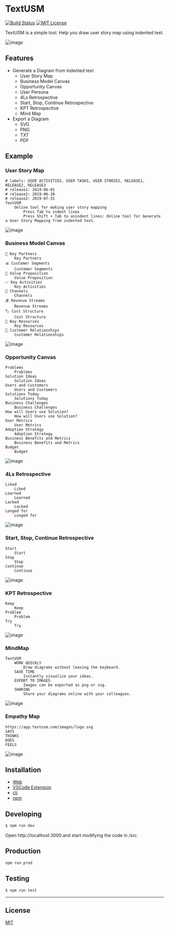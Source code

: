 # TextUSM

[![Build Status](https://travis-ci.com/harehare/textusm.svg?branch=master)](https://travis-ci.com/harehare/textusm) [![MIT License](http://img.shields.io/badge/license-MIT-blue.svg?style=flat)](LICENSE)

TextUSM is a simple tool. Help you draw user story map using indented text.

![image](./img/textusm.gif)

## Features

- Generate a Diagram from indented text
  - User Story Map
  - Business Model Canvas
  - Opportunity Canvas
  - User Persona
  - 4Ls Retrospective
  - Start, Stop, Continue Retrospective
  - KPT Retrospective
  - Mind Map
- Export a Diagram
  - SVG
  - PNG
  - TXT
  - PDF

## Example

### User Story Map

```
# labels: USER ACTIVITIES, USER TASKS, USER STORIES, RELEASE1, RELEASE2, RELEASE3
# release1: 2019-06-01
# release2: 2019-06-30
# release2: 2019-07-31
TextUSM
    Online tool for making user story mapping
        Press Tab to indent lines
        Press Shift + Tab to unindent lines: Online tool for Generate a User Story Mapping from indented text.
```

![image](./img/usm.png)

### Business Model Canvas

```
👥 Key Partners
    Key Partners
📊 Customer Segments
    Customer Segments
🎁 Value Proposition
    Value Proposition
✅ Key Activities
    Key Activities
🚚 Channels
    Channels
💰 Revenue Streams
    Revenue Streams
🏷️ Cost Structure
    Cost Structure
💪 Key Resources
    Key Resources
💙 Customer Relationships
    Customer Relationships
```

![image](./img/bmc.png)

### Opportunity Canvas

```
Problems
    Problems
Solution Ideas
    Solution Ideas
Users and Customers
    Users and Customers
Solutions Today
    Solutions Today
Business Challenges
    Business Challenges
How will Users use Solution?
    How will Users use Solution?
User Metrics
    User Metrics
Adoption Strategy
    Adoption Strategy
Business Benefits and Metrics
    Business Benefits and Metrics
Budget
    Budget
```

![image](./img/opc.png)

### 4Ls Retrospective

```
Liked
    Liked
Learned
    Learned
Lacked
    Lacked
Longed for
    Longed for
```

![image](./img/4ls.png)

### Start, Stop, Continue Retrospective

```
Start
    Start
Stop
    Stop
Continue
    Continue
```

![image](./img/ssc.png)

### KPT Retrospective

```
Keep
    Keep
Problem
    Problem
Try
    Try
```

![image](./img/kpt.png)

### MindMap

```
TextUSM
    WORK QUICKLY
        Draw diagrams without leaving the keyboard.
    SAVE TIME
        Instantly visualize your ideas.
    EXPORT TO IMAGES
        Images can be exported as png or svg.
    SHARING
        Share your diagrams online with your colleagues.
```

![image](./img/mmp.png)

### Empathy Map

```
https://app.textusm.com/images/logo.svg
SAYS
THINKS
DOES
FEELS
```

![image](./img/emm.png)

## Installation

- [Web](https://textusm.com)
- [VSCode Extension](https://marketplace.visualstudio.com/items?itemName=harehare.textusm)
- [cli](https://www.npmjs.com/package/textusm.cli)
- [npm](https://www.npmjs.com/package/textusm)

## Developing

```sh
$ npm run dev
```

Open http://localhost:3000 and start modifying the code in /src.

## Production

```sh
npm run prod
```

## Testing

```
$ npm run test
```

<hr />

## License

[MIT](http://opensource.org/licenses/MIT)
